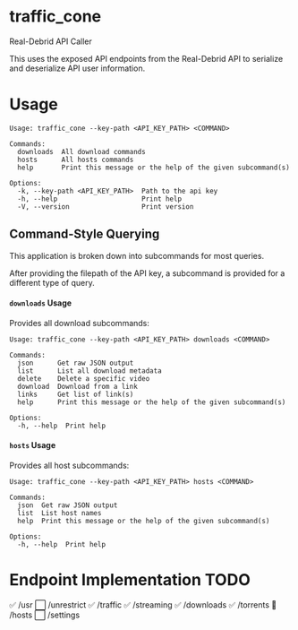 # traffic_cone
Real-Debrid API Caller

This uses the exposed API endpoints from the Real-Debrid
API to serialize and deserialize API user information.

# Usage
```
Usage: traffic_cone --key-path <API_KEY_PATH> <COMMAND>

Commands:
  downloads  All download commands
  hosts      All hosts commands
  help       Print this message or the help of the given subcommand(s)

Options:
  -k, --key-path <API_KEY_PATH>  Path to the api key
  -h, --help                     Print help
  -V, --version                  Print version
```

## Command-Style Querying

This application is broken down into subcommands for most queries.

After providing the filepath of the API key, a subcommand is provided for a different type of query.

#### `downloads` Usage
Provides all download subcommands:
```
Usage: traffic_cone --key-path <API_KEY_PATH> downloads <COMMAND>

Commands:
  json      Get raw JSON output
  list      List all download metadata
  delete    Delete a specific video
  download  Download from a link
  links     Get list of link(s)
  help      Print this message or the help of the given subcommand(s)

Options:
  -h, --help  Print help
```

#### `hosts` Usage
Provides all host subcommands:
```
Usage: traffic_cone --key-path <API_KEY_PATH> hosts <COMMAND>

Commands:
  json  Get raw JSON output
  list  List host names
  help  Print this message or the help of the given subcommand(s)

Options:
  -h, --help  Print help
```

# Endpoint Implementation TODO
✅ /usr
⬜ /unrestrict
✅ /traffic
✅ /streaming
✅ /downloads
✅ /torrents
🚧 /hosts
⬜ /settings